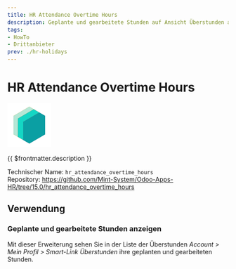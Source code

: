 ```yaml
---
title: HR Attendance Overtime Hours
description: Geplante und gearbeitete Stunden auf Ansicht Überstunden anzeigen.
tags:
- HowTo
- Drittanbieter
prev: ./hr-holidays
---
```


# HR Attendance Overtime Hours
![icon_oms_box](attachments/icons_odoo_mint_system.png)

{{ $frontmatter.description }}

Technischer Name: `hr_attendance_overtime_hours`\
Repository: <https://github.com/Mint-System/Odoo-Apps-HR/tree/15.0/hr_attendance_overtime_hours>

## Verwendung

### Geplante und gearbeitete Stunden anzeigen

Mit dieser Erweiterung sehen Sie in der Liste der Überstunden *Account > Mein Profil > Smart-Link Überstunden* ihre geplanten und gearbeiteten Stunden.